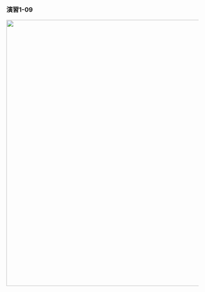 ### 演習1-09
<img src="https://user-images.githubusercontent.com/48054315/148723497-70c1875d-2a07-459d-9ad9-b32ce9fac2df.PNG" width="700px">
